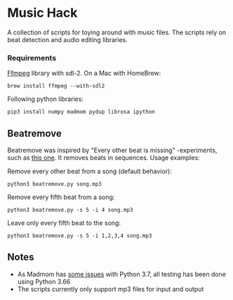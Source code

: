 # Music Hack
A collection of scripts for toying around with music files. The scripts rely on beat detection and audio editing libraries.

### Requirements
[Ffmpeg](https://www.ffmpeg.org) library with sdl-2. On a Mac with HomeBrew:

    brew install ffmpeg --with-sdl2

Following python libraries:

    pip3 install numpy madmom pydup librosa ipython

## Beatremove

Beatremove was inspired by "Every other beat is missing" -experiments, such as [this one](https://youtu.be/jws73OMT6a8). It removes beats in sequences. Usage examples:

Remove every other beat from a song (default behavior):

    python3 beatremove.py song.mp3

Remove every fifth beat from a song:

    python3 beatremove.py -s 5 -i 4 song.mp3

Leave only every fifth beat to the song:

    python3 beatremove.py -s 5 -i 1,2,3,4 song.mp3

## Notes
- As Madmom has [some issues](https://github.com/CPJKU/madmom/issues/373) with Python 3.7, all testing has been done using Python 3.66
- The scripts currently only support mp3 files for input and output